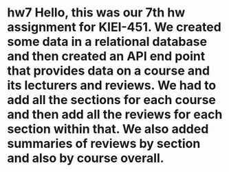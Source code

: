 # hw7 Hello, this was our 7th hw assignment for KIEI-451. We created some data in a relational database and then created an API end point that provides data on a course and its lecturers and reviews. We had to add all the sections for each course and then add all the reviews for each section within that. We also added summaries of reviews by section and also by course overall. 
